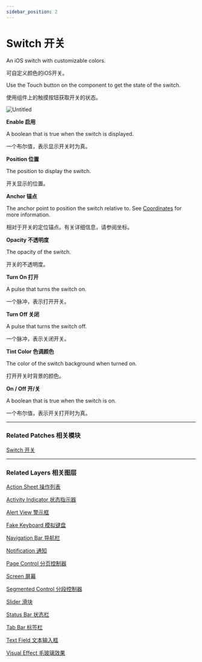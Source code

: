 ```yaml
---
sidebar_position: 2
---
```


# Switch 开关

An iOS switch with customizable colors.

可自定义颜色的iOS开关。

Use the Touch button on the component to get the state of the switch.

使用组件上的触摸按钮获取开关的状态。

![Untitled](https://s3.us-west-2.amazonaws.com/secure.notion-static.com/800f7885-2ac7-4984-b52b-90ec9540544c/Untitled.png?X-Amz-Algorithm=AWS4-HMAC-SHA256&X-Amz-Content-Sha256=UNSIGNED-PAYLOAD&X-Amz-Credential=AKIAT73L2G45EIPT3X45%2F20220602%2Fus-west-2%2Fs3%2Faws4_request&X-Amz-Date=20220602T190909Z&X-Amz-Expires=86400&X-Amz-Signature=2b32ec43ce686523a0d724f972b67ba3340d220fbc1fe2d532916997221bc5b6&X-Amz-SignedHeaders=host&response-content-disposition=filename%20%3D%22Untitled.png%22&x-id=GetObject)

**Enable 启用**

A boolean that is true when the switch is displayed.

一个布尔值，表示显示开关时为真。

**Position 位置**

The position to display the switch.

开关显示的位置。

**Anchor 锚点**

The anchor point to position the switch relative to. See [Coordinates](https://www.notion.so/Coordinates-bd835085db7c48e49e00a66e5e44caf2) for more information.

相对于开关的定位锚点。有关详细信息，请参阅坐标。

**Opacity 不透明度**

The opacity of the switch.

开关的不透明度。

**Turn On 打开**

A pulse that turns the switch on.

一个脉冲，表示打开开关。

**Turn Off 关闭**

A pulse that turns the switch off.

一个脉冲，表示关闭开关。

**Tint Color 色调颜色**

The color of the switch background when turned on.

打开开关时背景的颜色。

**On / Off 开/关**

A boolean that is true when the switch is on.

一个布尔值，表示开关打开时为真。

------

### Related Patches 相关模块

[Switch 开关](https://www.notion.so/Switch-bd684625ec8b4aaa9ff9b5ae3e396e86)

------

### Related Layers 相关图层

[Action Sheet 操作列表](https://www.notion.so/Action-Sheet-925afa64e9fa42a5b2a9374fb41f8dbc)

[Activity Indicator 状态指示器](https://www.notion.so/Activity-Indicator-98b85e24705347b1bc147511e19aca54)

[Alert View 警示框](https://www.notion.so/Alert-View-a05a8e1476e543919ccf453585ce8850)

[Fake Keyboard 模拟键盘](https://www.notion.so/Fake-Keyboard-bf839e8038924161b2ca5b401ebc6faf)

[Navigation Bar 导航栏](https://www.notion.so/Navigation-Bar-2465c6dafddd4a6baeef32d390b015d3)

[Notification 通知](https://www.notion.so/Notification-093ed757b8764a1c936d4c12d632fde7)

[Page Control 分页控制器](https://www.notion.so/Page-Control-b89791a9a0334256b622a5afacfe80ca)

[Screen 屏幕](https://www.notion.so/Screen-4c35850047fb4f6db41a03ffa66007a4)

[Segmented Control 分段控制器](https://www.notion.so/Segmented-Control-b1867e80759140748500b210f18f90e5)

[Slider 滑块](https://www.notion.so/Slider-db6e484091084d90a58cba409bb59e9a)

[Status Bar 状态栏](https://www.notion.so/Status-Bar-5aec10025d1b402f83d61811505d89c0)

[Tab Bar 标签栏](https://www.notion.so/Tab-Bar-12b5f2f77b1a42688677f942a9f1a2e7)

[Text Field 文本输入框](https://www.notion.so/Text-Field-35f7f23e5f714582ab1c7d7af511281b)

[Visual Effect 毛玻璃效果](https://www.notion.so/Visual-Effect-4df6115644d141dab240ae1a8f882c66)

